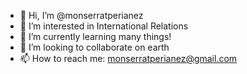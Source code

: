- 👋 Hi, I’m @monserratperianez
- 👀 I’m interested in International Relations
- 🌱 I’m currently learning many things!
- 💞️ I’m looking to collaborate on earth
- 📫 How to reach me: monserratperianez@gmail.com

<!---
monserratperianez/monserratperianez is a ✨ special ✨ repository because its `README.md` (this file) appears on your GitHub profile.
You can click the Preview link to take a look at your changes.
--->
